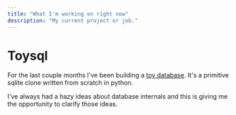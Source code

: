 ```yaml
---
title: "What I'm working on right now"
description: "My current project or job."
---
```


# Toysql 

For the last couple months I've been building a [toy database](https://github.com/craigmulligan/toysql). It's a primitive sqlite clone written from scratch in python. 

I've always had a hazy ideas about database internals and this is giving me the opportunity to clarify those ideas.

